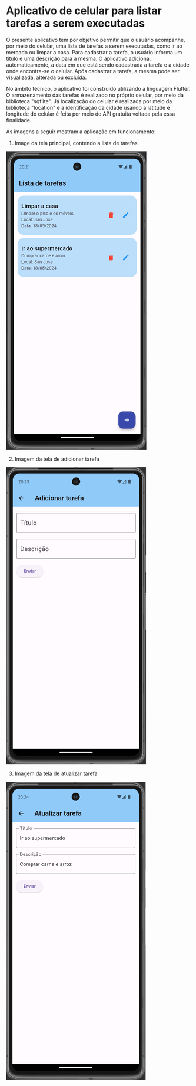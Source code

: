 # Aplicativo de celular para listar tarefas a serem executadas

O presente aplicativo tem por objetivo permitir que o usuário acompanhe, por meio do celular, uma lista de tarefas a serem executadas, como ir ao mercado ou limpar a casa. Para cadastrar a tarefa, o usuário informa um título e uma descrição para a mesma. O aplicativo adiciona, automaticamente, a data em que está sendo cadastrada a tarefa e a cidade onde encontra-se o celular. Após cadastrar a tarefa, a mesma pode ser visualizada, alterada ou excluída.

No âmbito técnico, o aplicativo foi construído utilizando a linguagem Flutter. O armazenamento das tarefas é realizado no próprio celular, por meio da biblioteca "sqflite". Já localização do celular é realizada por meio da biblioteca "location" e a identificação da cidade usando a latitude e longitude do celular é feita por meio de API gratuita voltada pela essa finalidade.

As imagens a seguir mostram a aplicação em funcionamento:

1. Image da tela principal, contendo a lista de tarefas

![Imagem 1](lista_tarefas_flutter1.PNG)

2. Imagem da tela de adicionar tarefa

![Imagem 1](lista_tarefas_flutter2.PNG)

3. Imagem da tela de atualizar tarefa

![Imagem 1](lista_tarefas_flutter3.PNG)
